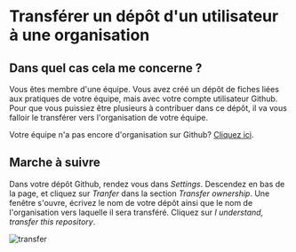 # Transférer un dépôt d'un utilisateur à une organisation

## Dans quel cas cela me concerne ?

Vous êtes membre d'une équipe. Vous avez créé un dépôt de fiches liées aux pratiques de votre équipe, mais avec votre compte utilisateur Github. Pour que vous puissiez être plusieurs à contribuer dans ce dépôt, il va vous falloir le transférer vers l'organisation de votre équipe.

Votre équipe n'a pas encore d'organisation sur Github? [Cliquez ici](http://www.multibao.org/multibao/documentation/test/ready_3.md).

## Marche à suivre

Dans votre dépôt Github, rendez vous dans *Settings*.
Descendez en bas de la page, et cliquez sur *Tranfer* dans la section *Transfer ownership*.
Une fenêtre s'ouvre, écrivez le nom de votre dépôt ainsi que le nom de l'organisation vers laquelle il sera transféré.
Cliquez sur *I understand, transfer this repository*.

![transfer](https://framapic.org/IPqVA8GljYeq/4utZkI00UtZB)
